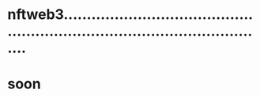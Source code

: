 # nftweb3..................................................................................................
# soon
